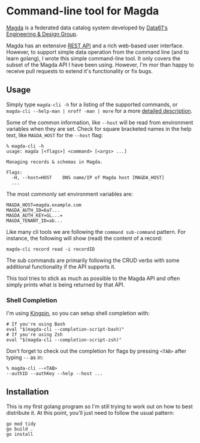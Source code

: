 # Command-line tool for Magda

[Magda](http://magda.io) is a federated data catalog system developed by [Data61's Engineering & Design Group](https://data61.csiro.au/en/Our-Research/Programs-and-Facilities/Engineering-and-design).

Magda has an extensive [REST API](https://demo.dev.magda.io/api/v0/apidocs/index.html) and a rich web-based user interface. However, to support simple data operation from the command line (and to learn golang), I wrote this simple command-line tool. It only covers the subset of the Magda API I have been using. However, I'm mor than happy to receive pull requests to extend it's functionality or fix bugs.

## Usage

Simply type `magda-cli -h` for a listing of the supported commands, or `magda-cli --help-man | nroff -man | more` for a more [detailed description](./man.md).

Some of the common information, like `--host` will be read from environment variables when they are set. Check for square bracketed names in the help text, like `MAGDA_HOST` for the `--host` flag:

```
% magda-cli -h
usage: magda [<flags>] <command> [<args> ...]

Managing records & schemas in Magda.

Flags:
  -H, --host=HOST    DNS name/IP of Magda host [MAGDA_HOST]
  ...
```

The most commonly set environment variables are:

```
MAGDA_HOST=magda.example.com
MAGDA_AUTH_ID=6a7...
MAGDA_AUTH_KEY=GL...=
MAGDA_TENANT_ID=ab...
```

Like many cli tools we are following the `command sub-command` pattern. For instance, the following will show (read) the content of a record:

```
magda-cli record read -i recordID
```

The sub commands are primarily following the CRUD verbs with some additional functionality if the API supports it.

This tool tries to stick as much as possible to the Magda API and often simply prints what is being returned by that API.

### Shell Completion

I'm using [Kingpin](https://github.com/alecthomas/kingpin), so you can setup shell completion with:

```
# If you're using Bash
eval "$(magda-cli --completion-script-bash)"
# If you're using Zsh
eval "$(magda-cli --completion-script-zsh)"
```

Don't forget to check out the completion for flags by pressing `<TAB>` after typing `--` as in:

```
% magda-cli --<TAB>
--authID --authKey --help --host ...
```

## Installation

This is my first golang program so I'm still trying to work out on how to best distribute it. At this point, you'll just need to follow the usual pattern:

```
go mod tidy
go build .
go install
```

